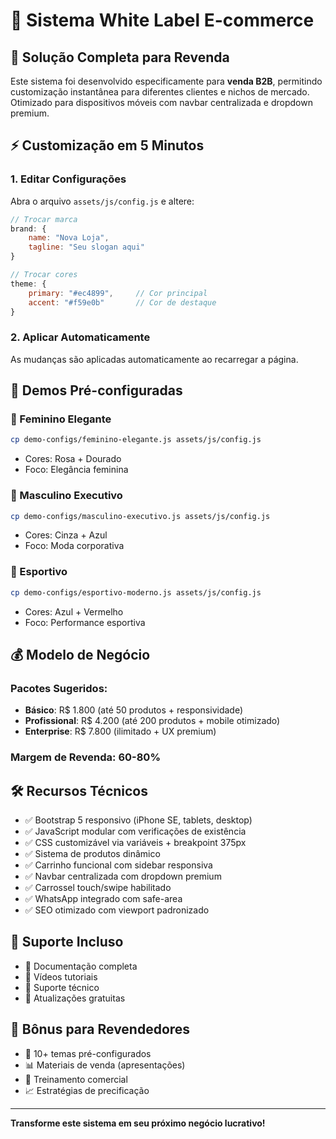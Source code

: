# 🎨 Sistema White Label E-commerce

## 🚀 Solução Completa para Revenda

Este sistema foi desenvolvido especificamente para **venda B2B**, permitindo customização instantânea para diferentes clientes e nichos de mercado. Otimizado para dispositivos móveis com navbar centralizada e dropdown premium.

## ⚡ Customização em 5 Minutos

### 1. Editar Configurações
Abra o arquivo `assets/js/config.js` e altere:

```javascript
// Trocar marca
brand: {
    name: "Nova Loja",
    tagline: "Seu slogan aqui"
}

// Trocar cores
theme: {
    primary: "#ec4899",     // Cor principal
    accent: "#f59e0b"       // Cor de destaque
}
```

### 2. Aplicar Automaticamente
As mudanças são aplicadas automaticamente ao recarregar a página.

## 🎯 Demos Pré-configuradas

### 👗 Feminino Elegante
```bash
cp demo-configs/feminino-elegante.js assets/js/config.js
```
- Cores: Rosa + Dourado
- Foco: Elegância feminina

### 👔 Masculino Executivo  
```bash
cp demo-configs/masculino-executivo.js assets/js/config.js
```
- Cores: Cinza + Azul
- Foco: Moda corporativa

### 👟 Esportivo
```bash
cp demo-configs/esportivo-moderno.js assets/js/config.js
```
- Cores: Azul + Vermelho
- Foco: Performance esportiva

## 💰 Modelo de Negócio

### Pacotes Sugeridos:
- **Básico**: R$ 1.800 (até 50 produtos + responsividade)
- **Profissional**: R$ 4.200 (até 200 produtos + mobile otimizado)  
- **Enterprise**: R$ 7.800 (ilimitado + UX premium)

### Margem de Revenda: 60-80%

## 🛠️ Recursos Técnicos

- ✅ Bootstrap 5 responsivo (iPhone SE, tablets, desktop)
- ✅ JavaScript modular com verificações de existência
- ✅ CSS customizável via variáveis + breakpoint 375px
- ✅ Sistema de produtos dinâmico
- ✅ Carrinho funcional com sidebar responsiva
- ✅ Navbar centralizada com dropdown premium
- ✅ Carrossel touch/swipe habilitado
- ✅ WhatsApp integrado com safe-area
- ✅ SEO otimizado com viewport padronizado

## 📱 Suporte Incluso

- 📖 Documentação completa
- 🎥 Vídeos tutoriais
- 💬 Suporte técnico
- 🔄 Atualizações gratuitas

## 🎁 Bônus para Revendedores

- 🎨 10+ temas pré-configurados
- 📊 Materiais de venda (apresentações)
- 🤝 Treinamento comercial
- 📈 Estratégias de precificação

---

**Transforme este sistema em seu próximo negócio lucrativo!**
